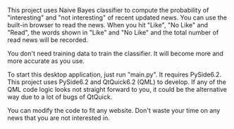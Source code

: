 This project uses Naive Bayes classifier to compute the probability of "interesting" and "not interesting" of recent updated news. You can use the built-in browser to read the news. When you hit "Like", "No Like" and "Read", the words shown in "Like" and "No Like" and the total number of read news will be recorded.

You don't need training data to train the classifier. It will become more and more accurate as you use.

To start this desktop application, just run "main.py". It requires PySide6.2. This project uses PySide6.2 and QtQuick6.2 (QML) to develop. If any of the QML code logic looks not straight forward to you, it could be the alternative way due to a lot of bugs of QtQuick.

You can modify the code to fit any website. Don't waste your time on any news that you are not interested in.
